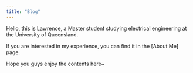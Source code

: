 ```yaml
---
title: "Blog"
---
```


Hello, this is Lawrence, a Master student studying electrical engineering at the University of Queensland. <br>

If you are interested in my experience, you can find it in the [About Me] page.<br>

Hope you guys enjoy the contents here~<br>

[About-Me]: https://lawrencedotliang.github.io/about/
